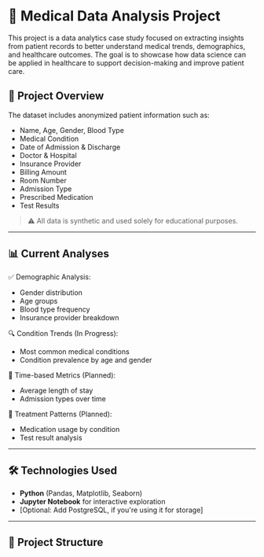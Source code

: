# 🏥 Medical Data Analysis Project

This project is a data analytics case study focused on extracting insights from patient records to better understand medical trends, demographics, and healthcare outcomes. The goal is to showcase how data science can be applied in healthcare to support decision-making and improve patient care.

## 🔬 Project Overview

The dataset includes anonymized patient information such as:

- Name, Age, Gender, Blood Type
- Medical Condition
- Date of Admission & Discharge
- Doctor & Hospital
- Insurance Provider
- Billing Amount
- Room Number
- Admission Type
- Prescribed Medication
- Test Results

> ⚠️ All data is synthetic and used solely for educational purposes.

---

## 📊 Current Analyses

✅ Demographic Analysis:
- Gender distribution
- Age groups
- Blood type frequency
- Insurance provider breakdown

🔍 Condition Trends (In Progress):
- Most common medical conditions
- Condition prevalence by age and gender

📅 Time-based Metrics (Planned):
- Average length of stay
- Admission types over time

💊 Treatment Patterns (Planned):
- Medication usage by condition
- Test result analysis

---

## 🛠 Technologies Used

- **Python** (Pandas, Matplotlib, Seaborn)
- **Jupyter Notebook** for interactive exploration
- [Optional: Add PostgreSQL, if you're using it for storage]

---

## 📁 Project Structure

